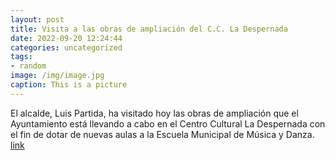 ```yaml
---
layout: post
title: Visita a las obras de ampliación del C.C. La Despernada
date: 2022-09-20 12:24:44
categories: uncategorized
tags:
- random
image: /img/image.jpg
caption: This is a picture
---
```

El alcalde, Luis Partida, ha visitado hoy  las obras de ampliación que el Ayuntamiento está llevando a cabo en el Centro Cultural La Despernada con el fin de dotar de nuevas aulas a la Escuela Municipal de Música y Danza.  [link](https://www.ayto-villacanada.es/tu-ayuntamiento/visita-a-las-obras-de-ampliacion-del-c-c-la-despernada/)
